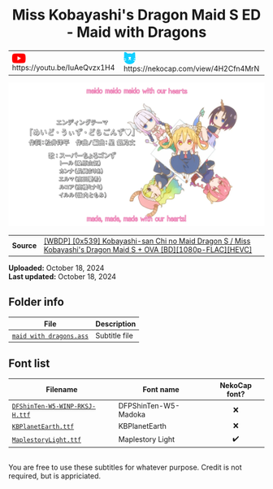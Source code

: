 
<h1 align='center'>Miss Kobayashi's Dragon Maid S ED - Maid with Dragons</h1>

<table align='center'>
    <tr>
        <td> <img src='../.img/youtube.svg' alt='YouTube' width=27 align='center'> &nbsp https://youtu.be/IuAeQvzx1H4 </td>
        <td> <img src='../.img/nekocap.svg' alt='NekoCap' width=23 align='center'> &nbsp https://nekocap.com/view/4H2Cfn4MrN </td>
    </tr>
</table>

[![](./preview.webp)](https://www.youtube.com/watch?v=IuAeQvzx1H4&nekocap=4H2Cfn4MrN)

<table align='center'>
    <tr>
        <!-- Source -->
        <td><b>Source</b></td>
        <!--  [[WBDP] [0x539] Kobayashi-san Chi no Maid Dragon S / Miss Kobayashi's Dragon Maid S + OVA [BD][1080p-FLAC][HEVC]](https://nyaa.si/view/1572678) -->
        <td><a href="https://nyaa.si/view/1572678">[WBDP] [0x539] Kobayashi-san Chi no Maid Dragon S / Miss Kobayashi's Dragon Maid S + OVA [BD][1080p-FLAC][HEVC]</a></td>
    </tr>
</table>

**Uploaded:** October 18, 2024  
**Last updated:** October 18, 2024

<!-- Description goes here -->

## Folder info

| File | Description |
| ---- | ----------- |
[`maid with dragons.ass`](maid%20with%20dragons.ass) | Subtitle file |

## Font list

| Filename | Font name | NekoCap font? |
| ---- | ---- | :--: |
 [`DFShinTen-W5-WINP-RKSJ-H.ttf`](./fonts/DFShinTen-W5-WINP-RKSJ-H.ttf) | DFPShinTen-W5-Madoka | ❌ |
 [`KBPlanetEarth.ttf`](./fonts/KBPlanetEarth.ttf) | KBPlanetEarth | ❌ |
 [`MaplestoryLight.ttf`](https://github.com/abrokecube/subtitles-fonts/tree/main/NekoCap%20fonts/MaplestoryLight.ttf) | Maplestory Light | ✔️ |

<!-- Permissions -->
## 
You are free to use these subtitles for whatever purpose. Credit is not required, but is appriciated.
